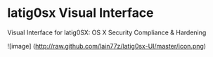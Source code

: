 latig0sx Visual Interface
=========================

Visual Interface for latig0SX: OS X Security Compliance & Hardening


![image] (http://raw.github.com/lain77z/latig0sx-UI/master/icon.png)

